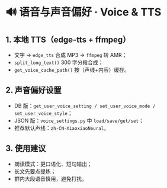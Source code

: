 # 🔊 语音与声音偏好 · Voice & TTS

## 1. 本地 TTS（edge-tts + ffmpeg）
- 文字 → `edge_tts` 合成 MP3 → `ffmpeg` 转 AMR；
- `split_long_text()` 300 字分段合成；
- `get_voice_cache_path()` 按（声线+内容）缓存。

## 2. 声音偏好设置
- DB 版：`get_user_voice_setting / set_user_voice_mode / set_user_voice_style`；
- JSON 版：`voice_settings.py` 中 `load/save/get/set`；
- 推荐默认声线：`zh-CN-XiaoxiaoNeural`。

## 3. 使用建议
- 朗读模式：更口语化、短句输出；
- 长文先要点提炼；
- 群内大段语音慎用，避免打扰。
